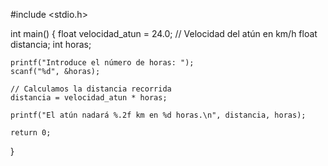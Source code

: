 #include <stdio.h>

int main() {
    float velocidad_atun = 24.0; // Velocidad del atún en km/h
    float distancia;
    int horas;

    printf("Introduce el número de horas: ");
    scanf("%d", &horas);

    // Calculamos la distancia recorrida
    distancia = velocidad_atun * horas;

    printf("El atún nadará %.2f km en %d horas.\n", distancia, horas);

    return 0;
}
